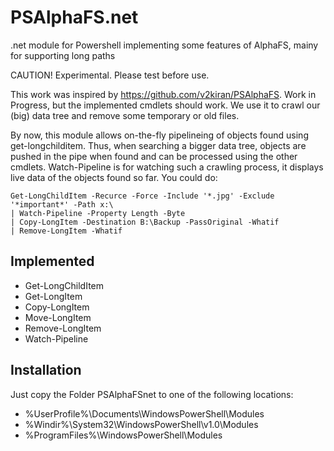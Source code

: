 # PSAlphaFS.net
.net module for Powershell implementing some features of AlphaFS, mainy for supporting long paths

CAUTION! Experimental. Please test before use.

This work was inspired by https://github.com/v2kiran/PSAlphaFS. Work in Progress, but the implemented cmdlets should work. We use it to crawl our (big) data tree and remove some temporary or old files.

By now, this module allows on-the-fly pipelineing of objects found using get-longchilditem. Thus, when searching a bigger data tree, objects are pushed in the pipe when found and can be processed using the other cmdlets. Watch-Pipeline is for watching such a crawling process, it displays live data of the objects found so far. You could do:

```
Get-LongChildItem -Recurce -Force -Include '*.jpg' -Exclude '*important*' -Path x:\ 
| Watch-Pipeline -Property Length -Byte
| Copy-LongItem -Destination B:\Backup -PassOriginal -Whatif
| Remove-LongItem -Whatif
```
Implemented
-----------
* Get-LongChildItem
* Get-LongItem
* Copy-LongItem
* Move-LongItem
* Remove-LongItem
* Watch-Pipeline

Installation
------------
Just copy the Folder PSAlphaFSnet to one of the following locations:
* %UserProfile%\Documents\WindowsPowerShell\Modules
* %Windir%\System32\WindowsPowerShell\v1.0\Modules
* %ProgramFiles%\WindowsPowerShell\Modules
